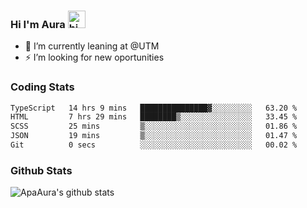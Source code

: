 ### Hi I'm Aura <img src="https://user-images.githubusercontent.com/1303154/88677602-1635ba80-d120-11ea-84d8-d263ba5fc3c0.gif" width="28px" alt="hi">

- 🔭 I’m currently leaning at @UTM
- ⚡ I’m looking for new oportunities


### Coding Stats

<!--START_SECTION:waka-->

```txt
TypeScript   14 hrs 9 mins   ███████████████▓░░░░░░░░░   63.20 %
HTML         7 hrs 29 mins   ████████▒░░░░░░░░░░░░░░░░   33.45 %
SCSS         25 mins         ▒░░░░░░░░░░░░░░░░░░░░░░░░   01.86 %
JSON         19 mins         ▒░░░░░░░░░░░░░░░░░░░░░░░░   01.47 %
Git          0 secs          ░░░░░░░░░░░░░░░░░░░░░░░░░   00.02 %
```

<!--END_SECTION:waka-->

### Github Stats

![ApaAura's github stats](https://github-readme-stats.vercel.app/api?username=ApaAura&count_private=true&theme=tokyonight&hide=contribs,prs)
